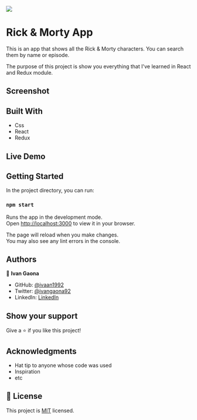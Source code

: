 ![](https://img.shields.io/badge/Microverse-blueviolet)
# Rick & Morty App

This is an app that shows all the Rick & Morty characters. You can search them by name or episode. 

The purpose of this project is show you everything that I've learned in React and Redux module. 

## Screenshot

 
## Built With

- Css
- React
- Redux
 
## Live Demo


 
 
## Getting Started 

In the project directory, you can run:

### `npm start`

Runs the app in the development mode.\
Open [http://localhost:3000](http://localhost:3000) to view it in your browser.

The page will reload when you make changes.\
You may also see any lint errors in the console.

## Authors

👤 **Ivan Gaona**


- GitHub: [@ivaan1992](https://github.com/ivaan1992)
- Twitter: [@ivangaona92](https://twitter.com/ivangaona92)
- LinkedIn: [LinkedIn](https://www.linkedin.com/in/ivan-linares-gaona/)

## Show your support

Give a ⭐️ if you like this project!

## Acknowledgments

- Hat tip to anyone whose code was used
- Inspiration
- etc

## 📝 License

This project is [MIT](./MIT.md) licensed.
